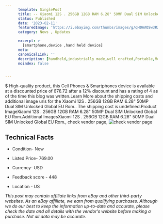 ```yaml
---
      template: SinglePost
      title: -- Xiaomi 12S . 256GB 12GB RAM 6.28" 50MP Dual SIM Unlocked Global EU Rom.
      status: Published
      date: '2023-02-11'
      featuredImage: 'https://i.ebayimg.com/thumbs/images/g/qH0AAOSw3RZjUCFp/s-l225.jpg'
      category: News , Updates

      excerpt: >-
        [smartphone,device ,hand held device]
      meta:
      canonicalLink: ''
      description: [handheld,industrially made,well crafted,Portable,Mobile,Compact,Convenient,Lightweight,Maneuverable,Man-portable,Miniature,Carriable,Hand-held,Light,Holdable,Transportable,Mobile device,Pocket-sized,On-the-go,Wireless,Cordless,Compact size,Convenient size, smartphone,device ,hand held device]
      noindex: false

        
---
```

$
    High-quality product, this Cell Phones & Smartphones device is available at a discounted price of 676.72 after a 12% discount and has a rating of 4 as of the time this blog was written.Learn More about the shipping costs and additional image urls for the Xiaomi 12S . 256GB 12GB RAM 6.28" 50MP Dual SIM Unlocked Global EU Rom.. The shipping cost is undefined.Product ImageXiaomi 12S . 256GB 12GB RAM 6.28" 50MP Dual SIM Unlocked Global EU Rom.Additional ImagesXiaomi 12S . 256GB 12GB RAM 6.28" 50MP Dual SIM Unlocked Global EU Rom., check vendor page, ![check vendor page](https://origin-galleryplus.ebayimg.com/ws/web/134269600359_2_0_1/225x225.jpg,https://origin-galleryplus.ebayimg.com/ws/web/134269600359_3_0_1/225x225.jpg,https://origin-galleryplus.ebayimg.com/ws/web/134269600359_4_0_1/225x225.jpg)
    
    

 ## Technical Facts 



     
      

 - Condition- New 


      

 - Listed Price- 769.00 


      

 - Currency- USD 


      

 - Feedback score - 448 


      

 - Location - US 


      
      

 *_This post may contain affiliate links from eBay and other third-party websites. As an eBay affiliate, we earn from qualifying purchases. Although we do our best to keep the information up-to-date and accurate, please check the date and all details with the vendor's website before making a purchase. Not all data may be accurate._*



    
    
    
    
    